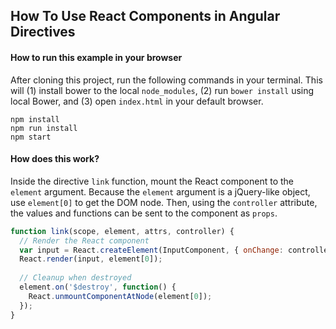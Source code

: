 ## How To Use React Components in Angular Directives

#### How to run this example in your browser

After cloning this project, run the following commands in your terminal. This will (1) install bower to the local `node_modules`, (2) run `bower install` using local Bower, and (3) open `index.html` in your default browser.

```shell
npm install
npm run install
npm start
```

#### How does this work?

Inside the directive `link` function, mount the React component to the `element` argument. Because the `element` argument is a jQuery-like object, use `element[0]` to get the DOM node. Then, using the `controller` attribute, the values and functions can be sent to the component as `props`.

```javascript
function link(scope, element, attrs, controller) {
  // Render the React component
  var input = React.createElement(InputComponent, { onChange: controller.setMessage });
  React.render(input, element[0]);
  
  // Cleanup when destroyed
  element.on('$destroy', function() {
    React.unmountComponentAtNode(element[0]);
  });
}
```
